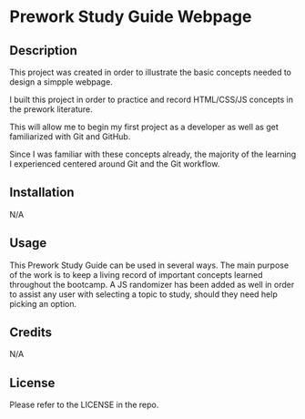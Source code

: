 # Prework Study Guide Webpage

## Description

This project was created in order to illustrate the basic concepts needed to design a simpple webpage. 

I built this project in order to practice and record HTML/CSS/JS concepts in the prework literature. 

This will allow me to begin my first project as a developer as well as get familiarized with Git and GitHub. 

Since I was familiar with these concepts already, the majority of the learning I experienced centered around Git and the Git workflow. 


## Installation

N/A

## Usage

This Prework Study Guide can be used in several ways. The main purpose of the work is to keep a living record of important concepts learned throughout the bootcamp. A JS randomizer has been added as well in order to assist any user with selecting a topic to study, should they need help picking an option.

## Credits

N/A

## License

Please refer to the LICENSE in the repo.